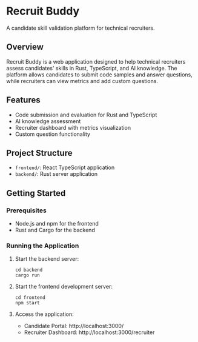 # Recruit Buddy

A candidate skill validation platform for technical recruiters.

## Overview

Recruit Buddy is a web application designed to help technical recruiters assess candidates' skills in Rust, TypeScript, and AI knowledge. The platform allows candidates to submit code samples and answer questions, while recruiters can view metrics and add custom questions.

## Features

- Code submission and evaluation for Rust and TypeScript
- AI knowledge assessment
- Recruiter dashboard with metrics visualization
- Custom question functionality

## Project Structure

- `frontend/`: React TypeScript application
- `backend/`: Rust server application

## Getting Started

### Prerequisites

- Node.js and npm for the frontend
- Rust and Cargo for the backend

### Running the Application

1. Start the backend server:
   ```
   cd backend
   cargo run
   ```

2. Start the frontend development server:
   ```
   cd frontend
   npm start
   ```

3. Access the application:
   - Candidate Portal: http://localhost:3000/
   - Recruiter Dashboard: http://localhost:3000/recruiter